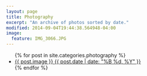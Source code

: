 ```yaml
---
layout: page
title: Photography
excerpt: "An archive of photos sorted by date."
modified: 2014-09-04T19:44:38.564948-04:00
image:
  feature: IMG_3066.JPG
---
```


<ul class="post-list">
{% for post in site.categories.photography %}
  <li><article><a href="{{ site.url }}{{ post.url }}">{{ post.image }} <span class="entry-date"><time datetime="{{ post.date | date_to_xmlschema }}">{{ post.date | date: "%B %d, %Y" }}</time></span></a></article></li>
{% endfor %}
</ul>
